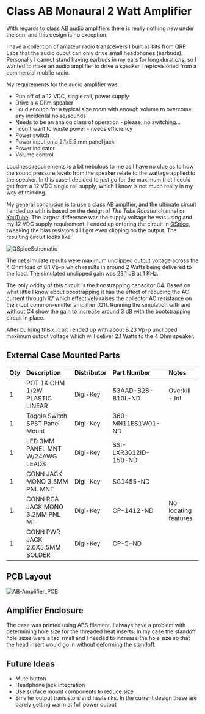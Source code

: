 # Class AB Monaural 2 Watt Amplifier

With regards to class AB audio amplifiers there is really nothing new under the sun, and this design is no exception.

I have a collection of amateur radio transceivers I built as kits from QRP Labs that the audio ouput can only drive small
headphones (earbuds). Personally I cannot stand having earbuds in my ears for long durations, so I wanted to make an
audio amplifier to drive a speaker I reprovisioned from a commercial mobile radio. 

My requirements for the audio amplifier was:

* Run off of a 12 VDC, single rail, power supply
* Drive a 4 Ohm speaker
* Loud enough for a typical size room with enough volume to overcome any incidental noise/sounds
* Needs to be an analog class of operation - please, no switching...
* I don't want to waste power - needs efficiency
* Power switch
* Power input on a 2.1x5.5 mm panel jack
* Power indicator
* Volume control

Loudness requirements is a bit nebulous to me as I have no clue as to how the sound pressure levels from
the speaker relate to the wattage applied to the speaker. In this case I decided to just go for the maximum
that I could get from a 12 VDC single rail supply, which I know is not much really in my way of thinking.

My general conclusion is to use a class AB amplfier, and the ultimate circuit I ended up with is
based on the design of *The Tube Roaster* channel on [YouTube](https://www.youtube.com/watch?v=THRFZiEfnnA). 
The largest difference was the supply voltage he was using and my 12 VDC supply requirement. I ended
up entering the circuit in [QSpice](https://www.qorvo.com/design-hub/design-tools/interactive/qspice/), tweaking
the bias resistors till I got even clipping on the output. The resulting circuit looks like:

![QSpiceSchematic](https://github.com/user-attachments/assets/6c12eb80-39d9-497d-acdb-365f576a032b)

The net simulate results were maximum unclipped output voltage across the 4 Ohm load of 8.1 Vp-p which results in around
2 Watts being delivered to the load. The simulated unclipped gain was 23.1 dB at 1 KHz.

The only oddity of this circuit is the boostrapping capacitor C4. Based on what little I know about boostrapping it has
the effect of reducing the AC current through R7 which effectively raises the collector AC resistance on the input common-emitter
amplifier (Q1). Running the simulation with and without C4 show the gain to increase around 3 dB with the bootstrapping circuit
in place.

After building this circuit I ended up with about 8.23 Vp-p unclipped maximum output voltage which will deliver 2.1 Watts to
the 4 Ohm speaker.

## External Case Mounted Parts

| Qty   | Description                       | Distributor  | Part Number          | Notes                |
| :---- | :-------------------------------- | :----------- | :------------------- | :------------------- |
| 1     | POT 1K OHM 1/2W PLASTIC LINEAR    | Digi-Key     | 53AAD-B28-B10L-ND    | Overkill - lol       |
| 1     | Toggle Switch SPST Panel Mount    | Digi-Key     | 360-MN11ES1W01-ND    |                      |
| 1     | LED 3MM PANEL MNT W/24AWG LEADS   | Digi-Key     | SSI-LXR3612ID-150-ND |                      |
| 1     | CONN JACK MONO 3.5MM PNL MNT      | Digi-Key     | SC1455-ND            |                      |
| 1     | CONN RCA JACK MONO 3.2MM PNL MT   | Digi-Key     | CP-1412-ND           | No locating features |
| 1     | CONN PWR JACK 2.0X5.5MM SOLDER    | Digi-Key     | CP-5-ND              |                      |

## PCB Layout

![AB-Amplifier_PCB](https://github.com/user-attachments/assets/d50f2342-9810-4eed-b3c9-7c8593c871ac)

## Amplifier Enclosure

The case was printed using ABS filament. I always have a problem with determining hole size for the threaded heat
inserts. In my case the standoff hole sizes were a tad small and I needed to increase the hole size so that 
the head insert would go in without deforming the standoff.

## Future Ideas
* Mute button
* Headphone jack integration
* Use surface mount components to reduce size
* Smaller output transistors and heatsinks. In the current design these are barely getting warm at full power output
